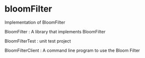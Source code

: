 # bloomFilter
Implementation of BloomFilter


BloomFilter : A library that implements BloomFilter

BloomFilterTest : unit test project

BloomFilterClient : A command line program to use the Bloom Filter